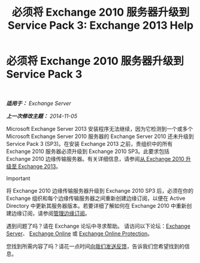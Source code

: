 ﻿---
title: '必须将 Exchange 2010 服务器升级到 Service Pack 3: Exchange 2013 Help'
TOCTitle: 必须将 Exchange 2010 服务器升级到 Service Pack 3
ms:assetid: b4f74863-1567-4d6d-ae21-b0af495a1d82
ms:mtpsurl: https://technet.microsoft.com/zh-cn/library/ms.exch.setupreadiness.e15e14coexistenceminversionrequirement(v=EXCHG.150)
ms:contentKeyID: 50491385
ms.date: 05/21/2018
mtps_version: v=EXCHG.150
ms.translationtype: MT
---

# 必须将 Exchange 2010 服务器升级到 Service Pack 3

 

_**适用于：** Exchange Server_

_**上一次修改主题：** 2014-11-05_

Microsoft Exchange Server 2013 安装程序无法继续，因为它检测到一个或多个 Microsoft Exchange Server 2010 服务器的 Exchange Server 2010 还未升级到 Service Pack 3 (SP3)。在安装 Exchange 2013 之前，贵组织中的所有 Exchange 2010 服务器必须升级到 Exchange 2010 SP3。此要求包括 Exchange 2010 边缘传输服务器。有关详细信息，请参阅[从 Exchange 2010 升级至 Exchange 2013](upgrade-from-exchange-2010-to-exchange-2013-exchange-2013-help.md)。

> [!important]
> 将 Exchange 2010 边缘传输服务器升级到 Exchange 2010 SP3 后，必须在你的 Exchange 组织和每个边缘传输服务器之间重新创建边缘订阅，以便在 Active Directory 中更新其服务器版本。若要详细了解如何在 Exchange 2010 中重新创建边缘订阅，请参阅<a href="https://go.microsoft.com/fwlink/p/?linkid=269724">管理边缘订阅</a>。


遇到问题了吗？请在 Exchange 论坛中寻求帮助。 请访问以下论坛：[Exchange Server](https://go.microsoft.com/fwlink/p/?linkid=60612)、 [Exchange Online](https://go.microsoft.com/fwlink/p/?linkid=267542) 或 [Exchange Online Protection](https://go.microsoft.com/fwlink/p/?linkid=285351)。

您找到所需内容了吗？请花一点时间[向我们发送反馈](mailto:exsetuphelpfeedback@microsoft.com?subject=exchange%202013%20setup%20help%20feedbac)，告诉我们您希望找到的信息。

